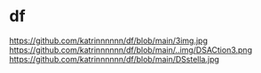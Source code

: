 # df
https://github.com/katrinnnnnn/df/blob/main/3img.jpg
https://github.com/katrinnnnnn/df/blob/main/..img/DSACtion3.png
https://github.com/katrinnnnnn/df/blob/main/DSstella.jpg
